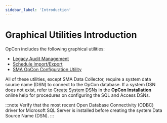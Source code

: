 ```yaml
---
sidebar_label: 'Introduction'
---
```


# Graphical Utilities Introduction

OpCon includes the following graphical utilities:

- [Legacy Audit Management](Legacy-Audit-Management.md)
- [Schedule Import/Export](Schedule-Import_Export.md)
- [SMA OpCon Configuration Utility](SMA-OpCon-Configuration-Utility.md)

All of these utilities, except SMA Data Collector, require a system data source name (DSN) to connect to the OpCon database. If a system DSN does not exist, refer to [Create System DSNs](../../installation/configuration.md#Create_System_DSNs) in the **OpCon Installation** online help for procedures on configuring the SQL and Access DSNs.

:::note
Verify that the most recent Open Database Connectivity (ODBC) driver for Microsoft SQL Server is installed before creating the system Data Source Name (DSN).
:::
